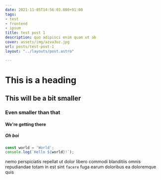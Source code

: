 ```yaml
---
date: 2021-11-05T14:56:03.000+01:00
tags:
- test
- frontend
- ipsum
title: test post 1
description: quo adipisci enim quam ut ab
cover: assets/img/azva3uz.jpg
url: posts/test-post-1
layout: "../layouts/post.astro"

---
```

# This is a heading

## This will be a bit smaller

### Even smaller than that

#### We're getting there

##### Oh boi

```typescript
const world = 'World';
console.log(`Hello ${world}!`);
```

nemo perspiciatis repellat ut dolor libero commodi blanditiis omnis
repudiandae totam in est sint `facere` fuga
earum doloribus ea doloremque quis